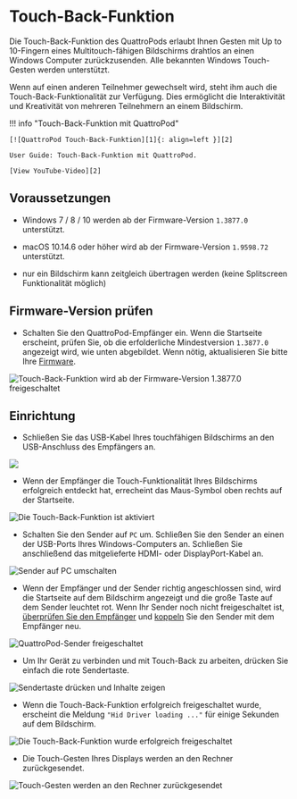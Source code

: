 # Touch-Back-Funktion

Die Touch-Back-Funktion des QuattroPods erlaubt Ihnen Gesten mit Up to 10-Fingern eines Multitouch-fähigen Bildschirms drahtlos an einen Windows Computer zurückzusenden. Alle bekannten Windows Touch-Gesten werden unterstützt.

Wenn auf einen anderen Teilnehmer gewechselt wird, steht ihm auch die Touch-Back-Funktionalität zur Verfügung. Dies ermöglicht die Interaktivität und Kreativität von mehreren Teilnehmern an einem Bildschirm.

!!! info "Touch-Back-Funktion mit QuattroPod"

    [![QuattroPod Touch-Back-Funktion][1]{: align=left }][2]
	
	User Guide: Touch-Back-Funktion mit QuattroPod.
	
	[View YouTube-Video][2]

  [1]: /assets/img/thumbnail.video.touch.png
  [2]: https://youtu.be/Qky7XQR1rrE

## Voraussetzungen

* Windows 7 / 8 / 10 werden ab der Firmware-Version `1.3877.0` unterstützt.

* macOS 10.14.6 oder höher wird ab der Firmware-Version `1.9598.72` unterstützt.

* nur ein Bildschirm kann zeitgleich übertragen werden \(keine Splitscreen Funktionalität möglich\)

## Firmware-Version prüfen

* Schalten Sie den QuattroPod-Empfänger ein. Wenn die Startseite erscheint, prüfen Sie, ob die erfolderliche Mindestversion `1.3877.0` angezeigt wird, wie unten abgebildet. Wenn nötig, aktualisieren Sie bitte Ihre [Firmware](firmware-upgrade.md).

![Touch-Back-Funktion wird ab der Firmware-Version 1.3877.0 freigeschaltet](/assets/img/quattropod.landingpage.fw.png)

## Einrichtung

* Schließen Sie das USB-Kabel Ihres touchfähigen Bildschirms an den USB-Anschluss des Empfängers an.

![](/assets/img/RX_Touch-USB-cable.png)

* Wenn der Empfänger die Touch-Funktionalität Ihres Bildschirms erfolgreich entdeckt hat, errecheint das Maus-Symbol oben rechts auf der Startseite.

![Die Touch-Back-Funktion ist aktiviert](/assets/img/quattropod.touch.icon.png)

* Schalten Sie den Sender auf `PC` um. Schließen Sie den Sender an einen der USB-Ports Ihres Windows-Computers an. Schließen Sie anschließend das mitgelieferte HDMI- oder DisplayPort-Kabel an.

![Sender auf PC umschalten](/assets/img/quattropod.mini.tx.pc.jpg)

* Wenn der Empfänger und der Sender richtig angeschlossen sind, wird die Startseite auf dem Bildschirm angezeigt und die große Taste auf dem Sender leuchtet rot. Wenn Ihr Sender noch nicht freigeschaltet ist, [überprüfen Sie den Empfänger](quickstart.md#setup) und [koppeln](pairing.md) Sie den Sender mit dem Empfänger neu.

![QuattroPod-Sender freigeschaltet](/assets/img/Sender_Bildschirm_ready.png)

* Um Ihr Gerät zu verbinden und mit Touch-Back zu arbeiten, drücken Sie einfach die rote Sendertaste. 

![Sendertaste drücken und Inhalte zeigen](/assets/img/QSG-Mini.Transmitter.png)

* Wenn die Touch-Back-Funktion erfolgreich freigeschaltet wurde, erscheint die Meldung `"Hid Driver loading ..."` für einige Sekunden auf dem Bildschirm.

![Die Touch-Back-Funktion wurde erfolgreich freigeschaltet](/assets/img/Hid_Driver_loading.jpg)

* Die Touch-Gesten Ihres Displays werden an den Rechner zurückgesendet.

![Touch-Gesten werden an den Rechner zurückgesendet](/assets/img/QuattroPod_TouchBack_using.png)
